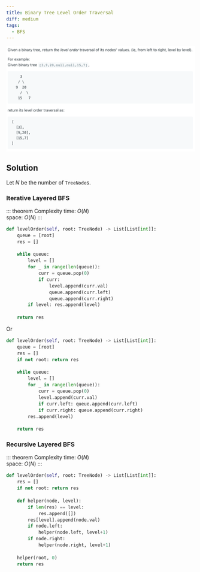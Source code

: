 ```yaml
---
title: Binary Tree Level Order Traversal
diff: medium
tags:
  - BFS
---
```


<img class="medium-zoom" src="/algo/binary-tree-level-order-traversal.png" alt="https://www.leetcode.com/problems/binary-tree-level-order-traversal">

## Solution

Let $N$ be the number of `TreeNode`s.

### Iterative Layered BFS

::: theorem Complexity
time: $O(N)$  
space: $O(N)$
:::

```py
def levelOrder(self, root: TreeNode) -> List[List[int]]:
    queue = [root]
    res = []

    while queue:
        level = []
        for _ in range(len(queue)):
            curr = queue.pop(0)
            if curr:
                level.append(curr.val)
                queue.append(curr.left)
                queue.append(curr.right)
        if level: res.append(level)

    return res
```

Or

```py
def levelOrder(self, root: TreeNode) -> List[List[int]]:
    queue = [root]
    res = []
    if not root: return res

    while queue:
        level = []
        for _ in range(len(queue)):
            curr = queue.pop(0)
            level.append(curr.val)
            if curr.left: queue.append(curr.left)
            if curr.right: queue.append(curr.right)
        res.append(level)

    return res
```

### Recursive Layered BFS

::: theorem Complexity
time: $O(N)$  
space: $O(N)$
:::

```py
def levelOrder(self, root: TreeNode) -> List[List[int]]:
    res = []
    if not root: return res

    def helper(node, level):
        if len(res) == level:
            res.append([])
        res[level].append(node.val)
        if node.left:
            helper(node.left, level+1)
        if node.right:
            helper(node.right, level+1)

    helper(root, 0)
    return res
```
